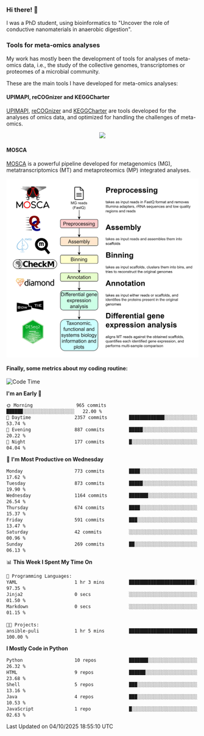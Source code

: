 ### Hi there! 👋

I was a PhD student, using bioinformatics to "Uncover the role of conductive nanomaterials in anaerobic digestion".

### Tools for meta-omics analyses

My work has mostly been the development of tools for analyses of meta-omics data, i.e., the study of the collective genomes, transcriptomes or proteomes of a microbial community.

These are the main tools I have developed for meta-omics analyses:

#### UPIMAPI, reCOGnizer and KEGGCharter

[UPIMAPI](https://github.com/iquasere/UPIMAPI), [reCOGnizer](https://github.com/iquasere/reCOGnizer) and [KEGGCharter](https://github.com/iquasere/KEGGCharter) are tools developed for the analyses of omics data, and optimized for handling the challenges of meta-omics.

<p align="center">
    <img src="assets/annotation_paper.png">
</p>

#### MOSCA

[MOSCA](https://github.com/iquasere/MOSCA) is a powerful pipeline developed for metagenomics (MG), metatranscriptomics (MT) and metaproteomics (MP) integrated analyses.

<p align="center">
    <img src="assets/mosca_workflow.png" align="center" width="700">
</p>


#### Finally, some metrics about my coding routine:

<!--START_SECTION:waka-->
![Code Time](http://img.shields.io/badge/Code%20Time-1%2C043%20hrs%2026%20mins-blue)

**I'm an Early 🐤** 

```text
🌞 Morning                965 commits         ██████░░░░░░░░░░░░░░░░░░░   22.00 % 
🌆 Daytime                2357 commits        █████████████░░░░░░░░░░░░   53.74 % 
🌃 Evening                887 commits         █████░░░░░░░░░░░░░░░░░░░░   20.22 % 
🌙 Night                  177 commits         █░░░░░░░░░░░░░░░░░░░░░░░░   04.04 % 
```
📅 **I'm Most Productive on Wednesday** 

```text
Monday                   773 commits         ████░░░░░░░░░░░░░░░░░░░░░   17.62 % 
Tuesday                  873 commits         █████░░░░░░░░░░░░░░░░░░░░   19.90 % 
Wednesday                1164 commits        ███████░░░░░░░░░░░░░░░░░░   26.54 % 
Thursday                 674 commits         ████░░░░░░░░░░░░░░░░░░░░░   15.37 % 
Friday                   591 commits         ███░░░░░░░░░░░░░░░░░░░░░░   13.47 % 
Saturday                 42 commits          ░░░░░░░░░░░░░░░░░░░░░░░░░   00.96 % 
Sunday                   269 commits         ██░░░░░░░░░░░░░░░░░░░░░░░   06.13 % 
```


📊 **This Week I Spent My Time On** 

```text
💬 Programming Languages: 
YAML                     1 hr 3 mins         ████████████████████████░   97.35 % 
Jinja2                   0 secs              ░░░░░░░░░░░░░░░░░░░░░░░░░   01.50 % 
Markdown                 0 secs              ░░░░░░░░░░░░░░░░░░░░░░░░░   01.15 % 

🐱‍💻 Projects: 
ansible-puli             1 hr 5 mins         █████████████████████████   100.00 % 
```

**I Mostly Code in Python** 

```text
Python                   10 repos            ███████░░░░░░░░░░░░░░░░░░   26.32 % 
HTML                     9 repos             ██████░░░░░░░░░░░░░░░░░░░   23.68 % 
Shell                    5 repos             ███░░░░░░░░░░░░░░░░░░░░░░   13.16 % 
Java                     4 repos             ███░░░░░░░░░░░░░░░░░░░░░░   10.53 % 
JavaScript               1 repo              █░░░░░░░░░░░░░░░░░░░░░░░░   02.63 % 
```




 Last Updated on 04/10/2025 18:55:10 UTC
<!--END_SECTION:waka-->

